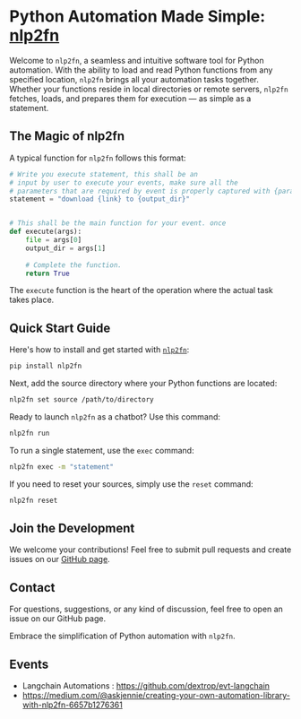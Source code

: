 # Python Automation Made Simple: [nlp2fn](https://pypi.org/project/nlp2fn/)

Welcome to `nlp2fn`, a seamless and intuitive software tool for Python automation. With the ability to load and read Python functions from any specified location, `nlp2fn` brings all your automation tasks together. Whether your functions reside in local directories or remote servers, `nlp2fn` fetches, loads, and prepares them for execution — as simple as a statement.


## The Magic of nlp2fn

A typical function for `nlp2fn` follows this format:

```python
# Write you execute statement, this shall be an 
# input by user to execute your events, make sure all the 
# parameters that are required by event is properly captured with {param_name}.
statement = "download {link} to {output_dir}"


# This shall be the main function for your event. once 
def execute(args):
    file = args[0]
    output_dir = args[1]
    
    # Complete the function.
    return True
```

The `execute` function is the heart of the operation where the actual task takes place.

## Quick Start Guide

Here's how to install and get started with [`nlp2fn`](https://pypi.org/project/nlp2fn/):

```bash
pip install nlp2fn
```

Next, add the source directory where your Python functions are located:

```bash
nlp2fn set source /path/to/directory
```

Ready to launch `nlp2fn` as a chatbot? Use this command:

```bash
nlp2fn run
```

To run a single statement, use the `exec` command:

```bash
nlp2fn exec -m "statement"
```

If you need to reset your sources, simply use the `reset` command:

```bash
nlp2fn reset
```

## Join the Development

We welcome your contributions! Feel free to submit pull requests and create issues on our [GitHub page](https://github.com/dextrop/nlp2fn/issues).

## Contact

For questions, suggestions, or any kind of discussion, feel free to open an issue on our GitHub page.

Embrace the simplification of Python automation with `nlp2fn`.

## Events

- Langchain Automations : https://github.com/dextrop/evt-langchain
- https://medium.com/@askjennie/creating-your-own-automation-library-with-nlp2fn-6657b1276361
